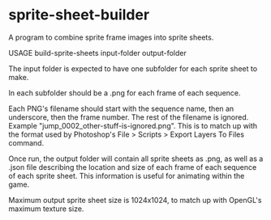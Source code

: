 sprite-sheet-builder
====================

A program to combine sprite frame images into sprite sheets.

USAGE build-sprite-sheets input-folder output-folder

The input folder is expected to have one subfolder for each sprite sheet to make. 

In each subfolder should be a .png for each frame of each sequence. 

Each PNG's filename should start with the sequence name, then an underscore, then the frame number. The rest of the filename is ignored. Example "jump_0002_other-stuff-is-ignored.png". This is to match up with the format used by Photoshop's File > Scripts > Export Layers To Files command.

Once run, the output folder will contain all sprite sheets as .png, as well as a .json file describing the location and size of each frame of each sequence of each sprite sheet. This information is useful for animating within the game.

Maximum output sprite sheet size is 1024x1024, to match up with OpenGL's maximum texture size.
